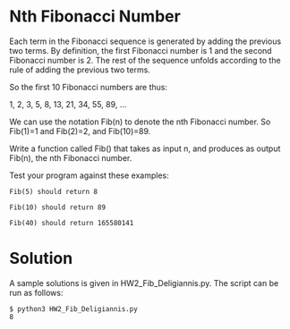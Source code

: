 # Nth Fibonacci Number

Each term in the Fibonacci sequence is generated by adding the previous two terms. By definition, the first Fibonacci number is 1 and the second Fibonacci number is 2. The rest of the sequence unfolds according to the rule of adding the previous two terms.

So the first 10 Fibonacci numbers are thus:

1, 2, 3, 5, 8, 13, 21, 34, 55, 89, …

We can use the notation Fib(n) to denote the nth Fibonacci number. So Fib(1)=1 and Fib(2)=2, and Fib(10)=89.

Write a function called Fib() that takes as input n, and produces as output Fib(n), the nth Fibonacci number.

Test your program against these examples:
```
Fib(5) should return 8

Fib(10) should return 89

Fib(40) should return 165580141
```
# Solution 
A sample solutions is given in HW2_Fib_Deligiannis.py. The script can be run as follows: 
```
$ python3 HW2_Fib_Deligiannis.py
8
```
